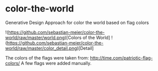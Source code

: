 # color-the-world
Generative Design Approach for color the world based on flag colors

!(https://github.com/sebastian-meier/color-the-world/raw/master/world.png)[Colors of the World]
!(https://github.com/sebastian-meier/color-the-world/raw/master/color_detail.png)[Detail]

The colors of the flags were taken from: http://time.com/patriotic-flag-colors/
A few flags were added manually. 